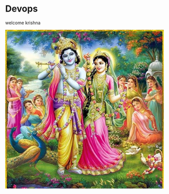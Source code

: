 # Devops

welcome krishna

![image](https://github.com/vkuma13/Devops/blob/main/3d1afdbf-184c-4a8d-a44b-326505432652%20copy%202.jpeg?raw=true)
